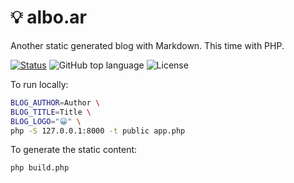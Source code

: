 # 💡 albo.ar

Another static generated blog with Markdown. This time with PHP.

[![Status](https://github.com/4lb0/blog/actions/workflows/build.yml/badge.svg)](https://github.com/4lb0/blog/actions/workflows/build.yml)
![GitHub top language](https://img.shields.io/github/languages/top/4lb0/blog)
![License](https://img.shields.io/github/license/4lb0/blog)

To run locally:

```bash
BLOG_AUTHOR=Author \
BLOG_TITLE=Title \
BLOG_LOGO="😀" \
php -S 127.0.0.1:8000 -t public app.php
```

To generate the static content:

```bash
php build.php
```
